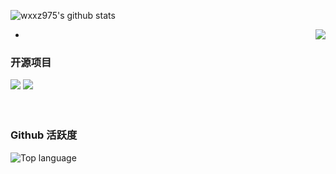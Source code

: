 
![wxxz975's github stats](https://github-readme-stats.vercel.app/api?username=wxxz975&show_icons=true&theme=vue)

- <img align="right" src="https://count.getloli.com/get/@:wxxz975?theme=gelbooru">


### 开源项目

[![](https://github-readme-stats.vercel.app/api/pin/?username=wxxz975&repo=xRayDetection)](https://github.com/wxxz975/xRayDetection)
[![](https://github-readme-stats.vercel.app/api/pin/?username=zhg-SZPT&repo=FastSAM_Awsome_Openvino)](https://github.com/zhg-SZPT/FastSAM_Awsome_Openvino)
<br><br><br>

### Github 活跃度


![Top language](https://github-readme-stats.vercel.app/api/top-langs/?username=wxxz975&layout=compact&langs_count=6)

